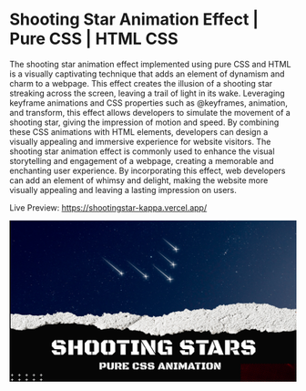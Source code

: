 # Shooting Star Animation Effect | Pure CSS | HTML CSS

The shooting star animation effect implemented using pure CSS and HTML is a visually captivating technique that adds an element of dynamism and charm to a webpage. This effect creates the illusion of a shooting star streaking across the screen, leaving a trail of light in its wake. Leveraging keyframe animations and CSS properties such as @keyframes, animation, and transform, this effect allows developers to simulate the movement of a shooting star, giving the impression of motion and speed. By combining these CSS animations with HTML elements, developers can design a visually appealing and immersive experience for website visitors. The shooting star animation effect is commonly used to enhance the visual storytelling and engagement of a webpage, creating a memorable and enchanting user experience. By incorporating this effect, web developers can add an element of whimsy and delight, making the website more visually appealing and leaving a lasting impression on users.

Live Preview: https://shootingstar-kappa.vercel.app/

![Shooting Star](images/ShootingStar.png)
